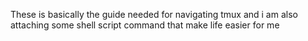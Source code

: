 These is basically the guide needed for navigating tmux and i am also attaching some shell script command that make life easier for me
